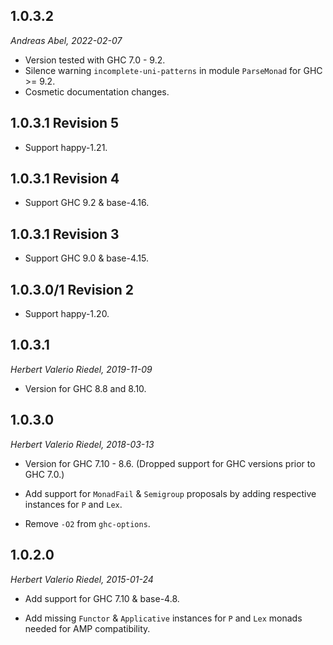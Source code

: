## 1.0.3.2

_Andreas Abel, 2022-02-07_

  - Version tested with GHC 7.0 - 9.2.
  - Silence warning `incomplete-uni-patterns` in module `ParseMonad` for GHC >= 9.2.
  - Cosmetic documentation changes.

## 1.0.3.1 Revision 5

  - Support happy-1.21.

## 1.0.3.1 Revision 4

  - Support GHC 9.2 & base-4.16.

## 1.0.3.1 Revision 3

  - Support GHC 9.0 & base-4.15.

## 1.0.3.0/1 Revision 2

  - Support happy-1.20.

## 1.0.3.1

_Herbert Valerio Riedel, 2019-11-09_

  - Version for GHC 8.8 and 8.10.

## 1.0.3.0

_Herbert Valerio Riedel, 2018-03-13_

  - Version for GHC 7.10 - 8.6.
    (Dropped support for GHC versions prior to GHC 7.0.)

  - Add support for `MonadFail` & `Semigroup` proposals by
    adding respective instances for `P` and `Lex`.

  - Remove `-O2` from `ghc-options`.

## 1.0.2.0

_Herbert Valerio Riedel, 2015-01-24_

  - Add support for GHC 7.10 & base-4.8.

  - Add missing `Functor` & `Applicative` instances for `P` and `Lex`
    monads needed for AMP compatibility.

